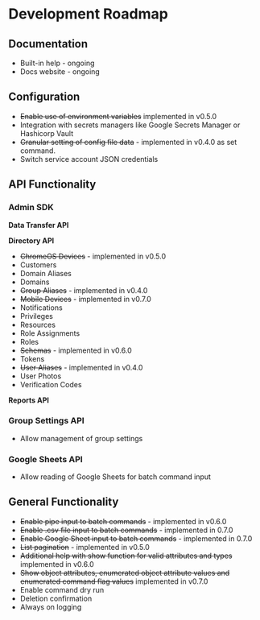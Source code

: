 # Development Roadmap

## Documentation
* Built-in help - ongoing
* Docs website - ongoing

## Configuration
* ~~Enable use of environment variables~~ implemented in v0.5.0
* Integration with secrets managers like Google Secrets Manager or Hashicorp Vault
* ~~Granular setting of config file data~~ - implemented in v0.4.0 as set command.
* Switch service account JSON credentials

## API Functionality
### Admin SDK
**Data Transfer API**

**Directory API**
* ~~ChromeOS Devices~~ - implemented in v0.5.0
* Customers
* Domain Aliases
* Domains
* ~~Group Aliases~~ - implemented in v0.4.0
* ~~Mobile Devices~~ - implemented in v0.7.0
* Notifications
* Privileges
* Resources
* Role Assignments
* Roles
* ~~Schemas~~ - implemented in v0.6.0
* Tokens
* ~~User Aliases~~ - implemented in v0.4.0
* User Photos
* Verification Codes

**Reports API**

### Group Settings API ###
* Allow management of group settings

### Google Sheets API ###
* Allow reading of Google Sheets for batch command input

## General Functionality
* ~~Enable pipe input to batch commands~~ - implemented in v0.6.0
* ~~Enable .csv file input to batch commands~~ - implemented in 0.7.0
* ~~Enable Google Sheet input to batch commands~~ - implemented in 0.7.0
* ~~List pagination~~ - implemented in v0.5.0
* ~~Additional help with show function for valid attributes and types~~ implemented in v0.6.0
* ~~Show object attributes, enumerated object attribute values and enumerated command flag values~~ implemented in v0.7.0
* Enable command dry run
* Deletion confirmation
* Always on logging